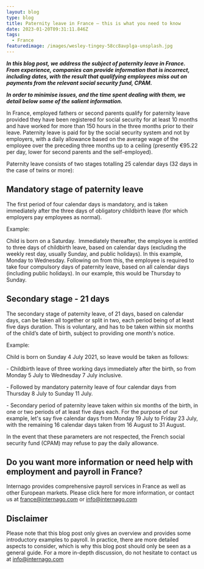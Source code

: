 ```yaml
---
layout: blog
type: blog
title: Paternity leave in France – this is what you need to know
date: 2023-01-20T09:31:11.846Z
tags:
  - France
featuredimage: /images/wesley-tingey-58cc8avplga-unsplash.jpg
---
```

***In this blog post, we address the subject of paternity leave in France. From experience, companies can provide information that is incorrect, including dates, with the result that qualifying employees miss out on payments from the relevant social security fund, CPAM.*** 

***In order to minimise issues, and the time spent dealing with them, we detail below some of the salient information.***

In France, employed fathers or second parents qualify for paternity leave provided they have been registered for social security for at least 10 months and have worked for more than 150 hours in the three months prior to their leave. Paternity leave is paid for by the social security system and not by employers, with a daily allowance based on the average wage of the employee over the preceding three months up to a ceiling (presently €95.22 per day, lower for second parents and the self-employed).

Paternity leave consists of two stages totalling 25 calendar days (32 days in the case of twins or more):

## Mandatory stage of paternity leave

The first period of four calendar days is mandatory, and is taken immediately after the three days of obligatory childbirth leave (for which employers pay employees as normal).

Example:

Child is born on a Saturday.  Immediately thereafter, the employee is entitled to three days of childbirth leave, based on calendar days (excluding the weekly rest day, usually Sunday, and public holidays). In this example, Monday to Wednesday. Following on from this, the employee is required to take four compulsory days of paternity leave, based on all calendar days (including public holidays). In our example, this would be Thursday to Sunday.

## Secondary stage - 21 days

The secondary stage of paternity leave, of 21 days, based on calendar days, can be taken all together or split in two, each period being of at least five days duration. This is voluntary, and has to be taken within six months of the child’s date of birth, subject to providing one month's notice.

Example: 

Child is born on Sunday 4 July 2021, so leave would be taken as follows: 

\- Childbirth leave of three working days immediately after the birth, so from Monday 5 July to Wednesday 7 July inclusive.

\- Followed by mandatory paternity leave of four calendar days from Thursday 8 July to Sunday 11 July. 

\- Secondary period of paternity leave taken within six months of the birth, in one or two periods of at least five days each. For the purpose of our example, let's say five calendar days from Monday 19 July to Friday 23 July, with the remaining 16 calendar days taken from 16 August to 31 August.

In the event that these parameters are not respected, the French social security fund (CPAM) may refuse to pay the daily allowance. 

## Do you want more information or need help with employment and payroll in France?

Internago provides comprehensive payroll services in France as well as other European markets. Please click here for more information, or contact us at [france@internago.com](mailto:france@internago.com) or [info@internago.com](mailto:info@internago.com)

## Disclaimer

Please note that this blog post only gives an overview and provides some introductory examples to payroll. In practice, there are more detailed aspects to consider, which is why this blog post should only be seen as a general guide. For a more in-depth discussion, do not hesitate to contact us at [info@internago.com](mailto:info@internago.com)